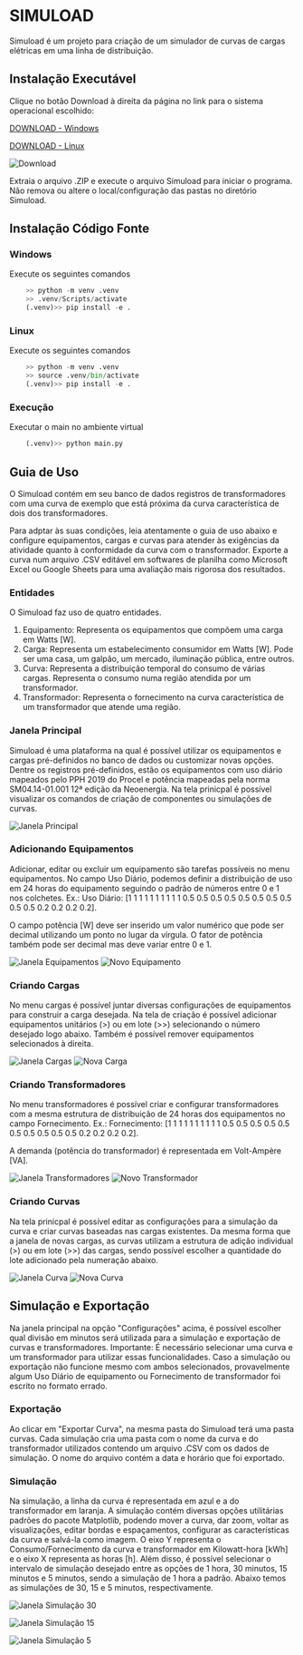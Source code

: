# SIMULOAD
Simuload é um projeto para criação de um simulador de curvas de cargas elétricas em uma linha de distribuição.

## Instalação Executável
Clique no botão Download à direita da página no link para o sistema operacional escolhido: 

[DOWNLOAD - Windows](https://github.com/jpcairesf/simuload/blob/main/dist/simuload_windows.rar)

[DOWNLOAD - Linux](https://github.com/jpcairesf/simuload/blob/main/dist/simuload_linux.zip)

![Download](docs/readme-imgs/download.png)

Extraia o arquivo .ZIP e execute o arquivo Simuload para iniciar o programa. Não remova ou altere o local/configuração das pastas no diretório Simuload.

## Instalação Código Fonte
### Windows
Execute os seguintes comandos
```python
    >> python -m venv .venv
    >> .venv/Scripts/activate
    (.venv)>> pip install -e .
```

### Linux
Execute os seguintes comandos
```python
    >> python -m venv .venv
    >> source .venv/bin/activate
    (.venv)>> pip install -e .
```
### Execução
Executar o main no ambiente virtual
```python
    (.venv)>> python main.py
```

## Guia de Uso
O Simuload contém em seu banco de dados registros de transformadores com uma curva de exemplo que está próxima da curva característica de dois dos transformadores. 

Para adptar às suas condições, leia atentamente o guia de uso abaixo e configure equipamentos, cargas e curvas para atender às exigências da atividade quanto à conformidade da curva com o transformador. Exporte a curva num arquivo .CSV editável em softwares de planilha como Microsoft Excel ou Google Sheets para uma avaliação mais rigorosa dos resultados.

### Entidades
O Simuload faz uso de quatro entidades.
1. Equipamento: Representa os equipamentos que compõem uma carga em Watts [W].
2. Carga: Representa um estabelecimento consumidor em Watts [W]. Pode ser uma casa, um galpão, um mercado, iluminação pública, entre outros.
3. Curva: Representa a distribuição temporal do consumo de várias cargas. Representa o consumo numa região atendida por um transformador.
4. Transformador: Representa o fornecimento na curva característica de um transformador que atende uma região.

### Janela Principal

Simuload é uma plataforma na qual é possível utilizar os equipamentos e cargas pré-definidos no banco de dados ou customizar novas opções. Dentre os registros pré-definidos, estão os equipamentos com uso diário mapeados pelo PPH 2019 do Procel e potência mapeadas pela norma SM04.14-01.001 12ª edição da Neoenergia. Na tela prinicpal é possível visualizar os comandos de criação de componentes ou simulações de curvas.


![Janela Principal](docs/readme-imgs/janela-principal.png)

### Adicionando Equipamentos
Adicionar, editar ou excluir um equipamento são tarefas possíveis no menu equipamentos. No campo Uso Diário, podemos definir a distribuição de uso em 24 horas do equipamento seguindo o padrão de números entre 0 e 1 nos colchetes. 
Ex.: Uso Diário: [1 1 1 1 1 1 1 1 1 1 0.5 0.5 0.5 0.5 0.5 0.5 0.5 0.5 0.5 0.5 0.2 0.2 0.2 0.2].

O campo potência [W] deve ser inserido um valor numérico que pode ser decimal utilizando um ponto no lugar da vírgula.
O fator de potência também pode ser decimal mas deve variar entre 0 e 1.


![Janela Equipamentos](docs/readme-imgs/janela-equipamentos.png)
![Novo Equipamento](docs/readme-imgs/novo-equipamento.png)

### Criando Cargas
No menu cargas é possível juntar diversas configurações de equipamentos para construir a carga desejada. Na tela de criação é possível adicionar equipamentos unitários (>) ou em lote (>>) selecionando o número desejado logo abaixo. Também é possível remover equipamentos selecionados à direita.


![Janela Cargas](docs/readme-imgs/janela-cargas.png)
![Nova Carga](docs/readme-imgs/nova-carga.png)

### Criando Transformadores
No menu transformadores é possível criar e configurar transformadores com a mesma estrutura de distribuição de 24 horas dos equipamentos no campo Fornecimento.
Ex.: Fornecimento: [1 1 1 1 1 1 1 1 1 1 0.5 0.5 0.5 0.5 0.5 0.5 0.5 0.5 0.5 0.5 0.2 0.2 0.2 0.2].

A demanda (potência do transformador) é representada em Volt-Ampère [VA].


![Janela Transformadores](docs/readme-imgs/janela-transformadores.png)
![Novo Transformador](docs/readme-imgs/novo-transformador.png)

### Criando Curvas
Na tela prinicpal é possível editar as configurações para a simulação da curva e criar curvas baseadas nas cargas existentes. Da mesma forma que a janela de novas cargas, as curvas utilizam a estrutura de adição individual (>) ou em lote (>>) das cargas, sendo possível escolher a quantidade do lote adicionado pela numeração abaixo.


![Janela Curva](docs/readme-imgs/janela-curvas.png)
![Nova Curva](docs/readme-imgs/nova-curva.png)

## Simulação e Exportação
Na janela principal na opção "Configurações" acima, é possível escolher qual divisão em minutos será utilizada para a simulação e exportação de curvas e transformadores. 
Importante: É necessário selecionar uma curva e um transformador para utilizar essas funcionalidades. Caso a simulação ou exportação não funcione mesmo com ambos selecionados, provavelmente algum Uso Diário de equipamento ou Fornecimento de transformador foi escrito no formato errado.

### Exportação
Ao clicar em "Exportar Curva", na mesma pasta do Simuload terá uma pasta curvas. Cada simulação cria uma pasta com o nome da curva e do transformador utilizados contendo um arquivo .CSV com os dados de simulação. O nome do arquivo contém a data e horário que foi exportado.

### Simulação
Na simulação, a linha da curva é representada em azul e a do transformador em laranja. A simulação contém diversas opções utilitárias padrões do pacote Matplotlib, podendo mover a curva, dar zoom, voltar as visualizações, editar bordas e espaçamentos, configurar as características da curva e salvá-la como imagem. O eixo Y representa o Consumo/Fornecimento da curva e transformador em Kilowatt-hora [kWh] e o eixo X representa as horas [h]. Além disso, é possível selecionar o intervalo de simulação desejado entre as opções de 1 hora, 30 minutos, 15 minutos e 5 minutos, sendo a simulação de 1 hora a padrão. Abaixo temos as simulações de 30, 15 e 5 minutos, respectivamente.

![Janela Simulação 30](docs/readme-imgs/simulacao-30min.png)

![Janela Simulação 15](docs/readme-imgs/simulacao-15min.png)

![Janela Simulação 5](docs/readme-imgs/simulacao-5min.png)
